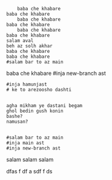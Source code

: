 
        baba che khabare
    baba che khabare
        baba che khabare
    baba che khabare
        baba che khabare
    baba che khabare
    salam aval
    beh az solh akhar
    baba che khabare
    baba che khabare
    #salam bar to az main
baba che khabare
    #inja new-branch ast


    #inja hamunjast
    # ke to arezoosho dashti


    agha mikham ye dastani begam
    ghol bedin gush konin
    bashe?
    namusan?


    #salam bar to az main
    #inja main ast
    #inja new-branch ast

salam
salam
salam

dfas f
df
 a
 sdf
 f
 ds
 
